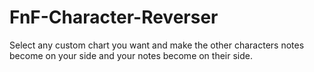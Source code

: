 # FnF-Character-Reverser
Select any custom chart you want and make the other characters notes become on your side and your notes become on their side. 
